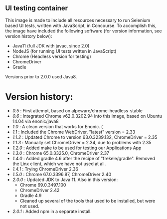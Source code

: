 ## UI testing container

This image is made to include all resources necessary to run Selenium based UI tests, written with JavaScript, in Concourse.  To accomplish this, the image have included the following software (for version information, see version history below):
 * Java11 (full JDK with javac, since 2.0)
 * NodeJS (for running UI tests written in JavaScript)
 * Chrome (Headless version for testing)
 * ChromeDriver
 * Gradle

Versions prior to 2.0.0 used Java8.

# Version history:
 * *0.5* : First attempt, based on alpeware/chrome-headless-stable
 * *0.6* : Integrated Chrome v62.0.3202.94 into this image, based on Ubuntu 14.04 via enonic/java8
 * *1.0* : A clean version that works for Enonic. (
 * *1.1* : Included the Chrome WebDriver, "latest" version = 2.33
 * *1.1.2* : Updated Chrome to version 63.0.3239.132, ChromeDriver = 2.35
 * *1.1.3* : Manually set ChromeDriver = 2.34, due to problems with 2.35
 * *1.2.0* : Added make to be used for testing our Applications App
 * *1.3.0* : Chrome 65.0.3325.0, ChromeDriver 2.37
 * *1.4.0* : Added gradle 4.6 after the recipe of "frekele/gradle".  Removed the Linx client, which we have not used at all.
 * *1.4.1* : Trying ChromeDriver 2.36
 * *1.5.0* : Chrome 67.0.3396.87, ChromeDriver 2.40
 * *2.0.0* : Updated JDK to Java 11. Also in this version: 
   * Chrome 69.0.3497.100
   * ChromeDriver 2.42
   * Gradle 4.9
   * Cleaned up several of the tools that used to be installed, but were not used.
 * *2.0.1* : Added npm in a separate install.
